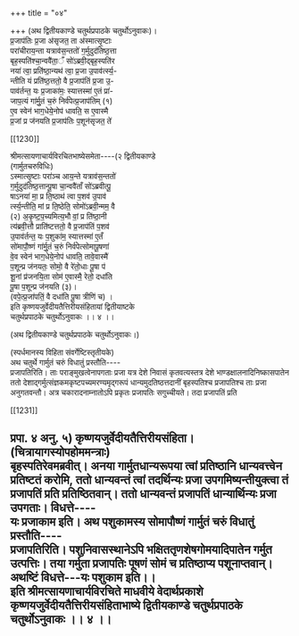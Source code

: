 +++
title = "०४"

+++
(अथ द्वितीयकाण्डे चतुर्थप्रपाठके चतुर्थोऽनुवाकः)।  
प्र॒जाप॑तिः प्र॒जा अ॑सृजत॒ ता अ॑स्मात्सृ॒ष्टाः  
परा॑चीराय॒न्ता यत्राव॑स॒न्ततो॑ ग॒र्मुदुद॑तिष्ठ॒त्ता  
बृह॒स्पति॑श्चा॒न्ववै॑ता॒ँ सो॑ऽब्रवी॒द्बृह॒स्पति॑र  
नया॑ त्वा॒ प्रति॑ष्ठा॒न्यथ॑ त्वा॒ प्र॒जा उ॒पाव॑र्त्स्य॒-  
न्तीति यं प्रति॑ष्ठ॒त्ततो॒ वै प्र॒जाप॑तिं प्र॒जा उ॒-  
पाव॑र्तन्त॒ यः प्र॒जाका॑मः॒ स्यात्तस्मा॑ ए॒तं प्रा॑-  
जाप॒त्यं गा॑र्मु॒तं च॒रुं निर्व॑पेत्प्र॒जाप॑तिम् (१)  
ए॒व स्वेन॑ भाग॒धेये॒नोप॑ धावति॒ स ए॒वास्मै  
प्र॒जां प्र ज॑नयति प्र॒जाप॑तिः प॒शून॑सृजत॒ ते॑

[[1230]]

श्रीमत्सायणाचार्यविरचितभाष्येसमेता----(२ द्वितीयकाण्डे  
(गार्मुतचरुविधिः)  
ऽस्मात्सृ॒ष्टाः परा॑ञ्च आय॒न्ते यत्राव॑स॒न्ततो॑  
ग॒र्मुदुद॑तिष्ठ॒त्तान्पू॒षा चा॒न्ववै॑ताँ सो॑ऽब्रवीत्पू॒  
षाऽनया॑ मा॒ प्र ति॒ष्ठाथ॑ त्वा प॒शव॑ उ॒पाव॑  
र्त्स्य॒न्तीति॒ मां प्र ति॒ष्ठेति॒ सोमो॑ऽब्रवी॒न्मम॒ वै  
(२) अ॒कृ॒ष्ट॒प॒च्यमित्य॒भौ वां॒ प्र ति॑ष्ठा॒नी  
त्य॑ब्रवी॒त्तौ प्राति॑ष्टत्ततो॒ वै प्र॒जाप॑तिं प॒शव॑  
उ॒पाव॑र्तन्त॒ यः प॒शुका॑म॒ स्यात्तस्मा॑ ए॒तँ  
सो॑मापौ॒ष्णं गा॑र्मु॒तं च॒रुं निर्व॑पेत्सोमापू॒षणा॑  
वे॒व स्वेन॑ भाग॒धेये॒नोप॑ धावति॒ तावे॒वास्मै॑  
प॒शून्प्र ज॑नयतः॒ सोमो॒ वै रे॑तो॒धाः पू॒षा प॑  
शू॒नां प्र॑जनयि॒ता सोम॑ ए॒वास्मै॒ रेतो॒ दधा॑ति  
पू॒षा प॒शून्प्र ज॑नयति (३)।  
(वपे॒त्प्र॒जा॑पतिं॒ वै दधा॑ति पू॒षा त्रीणि॑ च) ।  
इति कृष्णयजुर्वेदीयतैत्तिरीयसंहितायां द्वितीयाष्टके  
चतुर्थप्रपाठके चतुर्थोऽनुवाकः ।। ४ ।।  

(अथ द्वितीयकाण्डे चतुर्थप्रपाठके चतुर्थोऽनुवाकः।)  

(स्पर्धमानस्य विहिता संवर्गेष्टिस्तृतीयके)  
अथ चतुर्थे गार्मुतं चरुं विधातुं प्रस्तौति----  
प्रजापतिरिति। ताः पराङ्मुखत्वेनापगताः प्रजा यत्र देशे निवासं कृतवत्यस्तत्र देशे भाण्डक्षालनादिनिष्कासपातेन ततो देशाद्गर्मुत्संज्ञकमकृष्टपच्यमरण्यमृद्गरूपं धान्यमुदतिष्ठत्तदानीं बृहस्पतिश्च प्रजापतिश्च ताः प्रजा अनुगतवन्तौ। अत्र चकारादनाम्नातोऽपि प्रकृतः प्रजापतिः सगुच्चीयते। तदा प्रजापतिं प्रति

[[1231]]

प्रपा. ४ अनु. ५) कृष्णयजुर्वेदीयतैत्तिरीयसंहिता।  
(चित्रायागस्योपहोममन्त्राः)  
बृहस्पतिरेवमब्रवीत्। अनया गार्मुतधान्यरूपया त्वां प्रतिष्ठानि धान्यवत्त्वेन प्रतिष्टतं करोमि, ततो धान्यवन्तं त्वां तदर्थिन्यः प्रजा उपगमिष्यन्तीयुक्त्वा तं प्रजापतिं प्रति प्रतिष्ठितवान्। ततो धान्यवन्तं प्रजापतिं धान्यार्थिन्यः प्रजा उपगताः। विधत्ते----  
यः प्रजाकाम इति। अथ पशुकामस्य सोमापौष्णं गार्मुतं चरुं विधातुं प्रस्तौति----  
प्रजापतिरिति। पशुनिवासस्थानेऽपि भक्षिततृणशेषगोमयादिपातेन गर्मुत उत्पत्तिः। तया गर्मुता प्रजापतिः पूषणं सोमं च प्रतिष्ठाप्य पशूनाप्तवान्। अथष्टिं विधत्ते---यः पशुकाम इति।।  
इति श्रीमत्सायणाचार्यविरचिते माधवीये वेदार्थप्रकाशे कृष्णयजुर्वेदीयतैत्तिरीयसंहिताभाष्ये द्वितीयकाण्डे चतुर्थप्रपाठके  
चतुर्थोऽनुवाकः ।। ४ ।।  
-----------  
